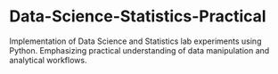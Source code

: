 # Data-Science-Statistics-Practical
Implementation of Data Science and Statistics lab experiments using Python. Emphasizing practical understanding of data manipulation and analytical workflows.
